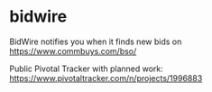 # bidwire
BidWire notifies you when it finds new bids on https://www.commbuys.com/bso/

Public Pivotal Tracker with planned work: https://www.pivotaltracker.com/n/projects/1996883
